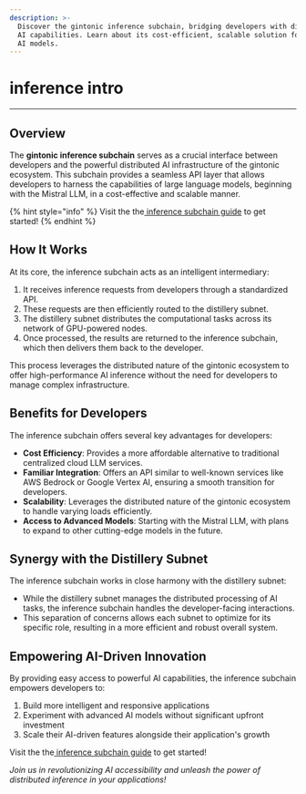 ```yaml
---
description: >-
  Discover the gintonic inference subchain, bridging developers with distributed
  AI capabilities. Learn about its cost-efficient, scalable solution for running
  AI models.
---
```


# inference intro

***

## Overview

The **gintonic inference subchain** serves as a crucial interface between developers and the powerful distributed AI infrastructure of the gintonic ecosystem. This subchain provides a seamless API layer that allows developers to harness the capabilities of large language models, beginning with the Mistral LLM, in a cost-effective and scalable manner.

{% hint style="info" %}
Visit the the[ inference subchain guide](../inference-subchain-guide/) to get started!
{% endhint %}

## How It Works

At its core, the inference subchain acts as an intelligent intermediary:

1. It receives inference requests from developers through a standardized API.
2. These requests are then efficiently routed to the distillery subnet.
3. The distillery subnet distributes the computational tasks across its network of GPU-powered nodes.
4. Once processed, the results are returned to the inference subchain, which then delivers them back to the developer.

This process leverages the distributed nature of the gintonic ecosystem to offer high-performance AI inference without the need for developers to manage complex infrastructure.

## Benefits for Developers

The inference subchain offers several key advantages for developers:

* **Cost Efficiency**: Provides a more affordable alternative to traditional centralized cloud LLM services.
* **Familiar Integration**: Offers an API similar to well-known services like AWS Bedrock or Google Vertex AI, ensuring a smooth transition for developers.
* **Scalability**: Leverages the distributed nature of the gintonic ecosystem to handle varying loads efficiently.
* **Access to Advanced Models**: Starting with the Mistral LLM, with plans to expand to other cutting-edge models in the future.

## Synergy with the Distillery Subnet

The inference subchain works in close harmony with the distillery subnet:

* While the distillery subnet manages the distributed processing of AI tasks, the inference subchain handles the developer-facing interactions.
* This separation of concerns allows each subnet to optimize for its specific role, resulting in a more efficient and robust overall system.

## Empowering AI-Driven Innovation

By providing easy access to powerful AI capabilities, the inference subchain empowers developers to:

1. Build more intelligent and responsive applications
2. Experiment with advanced AI models without significant upfront investment
3. Scale their AI-driven features alongside their application's growth

Visit the the[ inference subchain guide](../inference-subchain-guide/) to get started!

_Join us in revolutionizing AI accessibility and unleash the power of distributed inference in your applications!_
